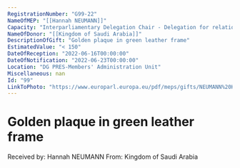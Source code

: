 ```yaml
---
RegistrationNumber: "G99-22"
NameOfMEP: "[[Hannah NEUMANN]]"
Capacity: "Interparliamentary Delegation Chair - Delegation for relations with the Arab Peninsula"
NameOfDonor: "[[Kingdom of Saudi Arabia]]"
DescriptionOfGift: "Golden plaque in green leather frame"
EstimatedValue: "< 150"
DateOfReception: "2022-06-16T00:00:00"
DateOfNotification: "2022-06-23T00:00:00"
Location: "DG PRES-Members' Administration Unit"
Miscellaneous: nan
Id: "99"
LinkToPhoto: "https://www.europarl.europa.eu/pdf/meps/gifts/NEUMANN%20Hannah_G99-22.jpg#"
---
```


# Golden plaque in green leather frame

Received by: Hannah NEUMANN
From: Kingdom of Saudi Arabia
